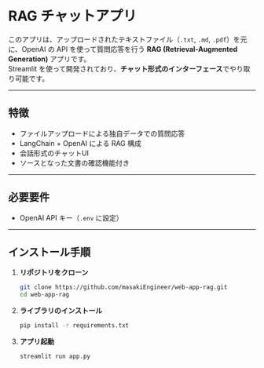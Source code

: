 #  RAG チャットアプリ

このアプリは、アップロードされたテキストファイル（`.txt`, `.md`, `.pdf`）を元に、OpenAI の API を使って質問応答を行う **RAG (Retrieval-Augmented Generation)** アプリです。  
Streamlit を使って開発されており、**チャット形式のインターフェース**でやり取り可能です。

---

##  特徴

-  ファイルアップロードによる独自データでの質問応答
-  LangChain + OpenAI による RAG 構成
-  会話形式のチャットUI
-  ソースとなった文書の確認機能付き

---

##  必要要件

- OpenAI API キー（`.env` に設定）

---

##  インストール手順

1. **リポジトリをクローン**

   ```bash
   git clone https://github.com/masakiEngineer/web-app-rag.git
   cd web-app-rag

2. **ライブラリのインストール**

   ```bash
   pip install -r requirements.txt

3. **アプリ起動**

   ```bash
   streamlit run app.py
